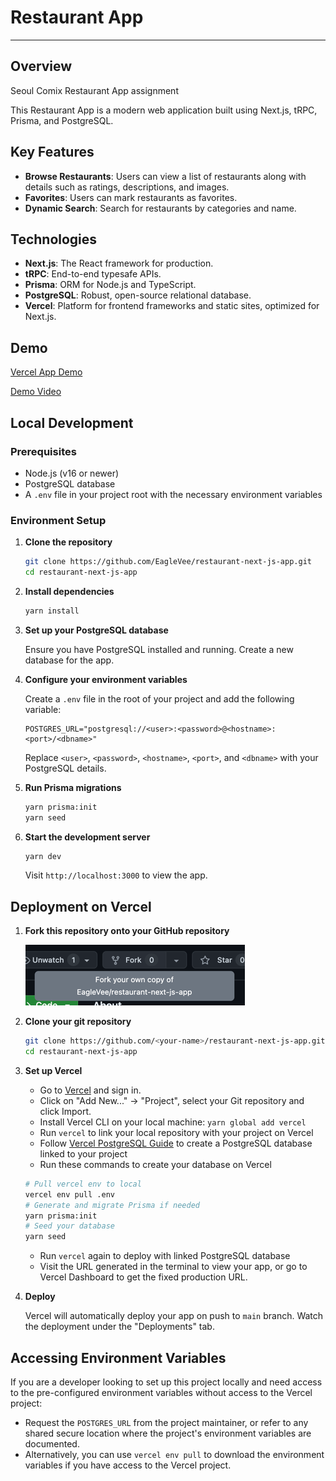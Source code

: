 # Restaurant App

---

## Overview

Seoul Comix Restaurant App assignment

This Restaurant App is a modern web application built using Next.js, tRPC, Prisma, and PostgreSQL.

## Key Features

-   **Browse Restaurants**: Users can view a list of restaurants along with details such as ratings, descriptions, and images.
-   **Favorites**: Users can mark restaurants as favorites.
-   **Dynamic Search**: Search for restaurants by categories and name.

## Technologies

-   **Next.js**: The React framework for production.
-   **tRPC**: End-to-end typesafe APIs.
-   **Prisma**: ORM for Node.js and TypeScript.
-   **PostgreSQL**: Robust, open-source relational database.
-   **Vercel**: Platform for frontend frameworks and static sites, optimized for Next.js.

## Demo

[Vercel App Demo](https://restaurant-app-tau-two.vercel.app/)

[Demo Video](https://youtu.be/X3E_bSNkiUc)

## Local Development

### Prerequisites

-   Node.js (v16 or newer)
-   PostgreSQL database
-   A `.env` file in your project root with the necessary environment variables

### Environment Setup

1. **Clone the repository**

    ```bash
    git clone https://github.com/EagleVee/restaurant-next-js-app.git
    cd restaurant-next-js-app
    ```

2. **Install dependencies**

    ```bash
    yarn install
    ```

3. **Set up your PostgreSQL database**

    Ensure you have PostgreSQL installed and running. Create a new database for the app.

4. **Configure your environment variables**

    Create a `.env` file in the root of your project and add the following variable:

    ```plaintext
    POSTGRES_URL="postgresql://<user>:<password>@<hostname>:<port>/<dbname>"
    ```

    Replace `<user>`, `<password>`, `<hostname>`, `<port>`, and `<dbname>` with your PostgreSQL details.

5. **Run Prisma migrations**

    ```bash
    yarn prisma:init
    yarn seed
    ```

6. **Start the development server**

    ```bash
    yarn dev
    ```

    Visit `http://localhost:3000` to view the app.

## Deployment on Vercel

1. **Fork this repository onto your GitHub repository**

    ![fork.png](docs/fork.png)

2. **Clone your git repository**

    ```bash
    git clone https://github.com/<your-name>/restaurant-next-js-app.git
    cd restaurant-next-js-app
    ```

3. **Set up Vercel**

    - Go to [Vercel](https://vercel.com) and sign in.
    - Click on "Add New..." -> "Project", select your Git repository and click Import.
    - Install Vercel CLI on your local machine: `yarn global add vercel`
    - Run `vercel` to link your local repository with your project on Vercel
    - Follow [Vercel PostgreSQL Guide](https://vercel.com/docs/storage/vercel-postgres/quickstart#create-a-postgres-database) to create a PostgreSQL database linked to your project
    - Run these commands to create your database on Vercel

    ```bash
    # Pull vercel env to local
    vercel env pull .env
    # Generate and migrate Prisma if needed
    yarn prisma:init
    # Seed your database
    yarn seed
    ```

    - Run `vercel` again to deploy with linked PostgreSQL database
    - Visit the URL generated in the terminal to view your app, or go to Vercel Dashboard to get the fixed production URL.

4. **Deploy**

    Vercel will automatically deploy your app on push to `main` branch. Watch the deployment under the "Deployments" tab.

## Accessing Environment Variables

If you are a developer looking to set up this project locally and need access to the pre-configured environment variables without access to the Vercel project:

-   Request the `POSTGRES_URL` from the project maintainer, or refer to any shared secure location where the project's environment variables are documented.
-   Alternatively, you can use `vercel env pull` to download the environment variables if you have access to the Vercel project.
